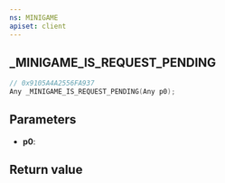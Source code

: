 ```yaml
---
ns: MINIGAME
apiset: client
---
```

## _MINIGAME_IS_REQUEST_PENDING

```c
// 0x9105A4A2556FA937
Any _MINIGAME_IS_REQUEST_PENDING(Any p0);
```


## Parameters
* **p0**:

## Return value

